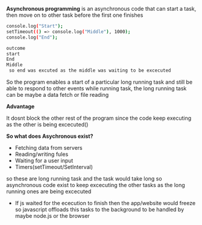 **Asynchronous programming** is an asynchronous code that can start a task, then move on to other task before the first one finishes 

```bash
console.log("Start");
setTimeout(() => console.log("Middle"), 1000);
console.log("End");

outcome
start
End
Middle
 so end was excuted as the middle was waiting to be excecuted
```

So the program enables a start of a particular long running task and still be able to respond to other events while running task, the long running task can be maybe a data fetch or file reading

**Advantage**

It dosnt block the other rest of the program since the code keep executing as the other is being excecuted()

**So what does Asychronous exist?**

- Fetching data from servers
- Reading/writing fules
- Waiting for a user input
- Timers(setTimeout/SetInterval)

so these are long running task and the task would take long so asynchronous code exist to keep excecuting the other tasks as the long running ones are being excecuted 

- If js waited for the ececution to finish then the app/website would freeze so javascript offloads this tasks to the background to be handled by maybe node.js or the browser  